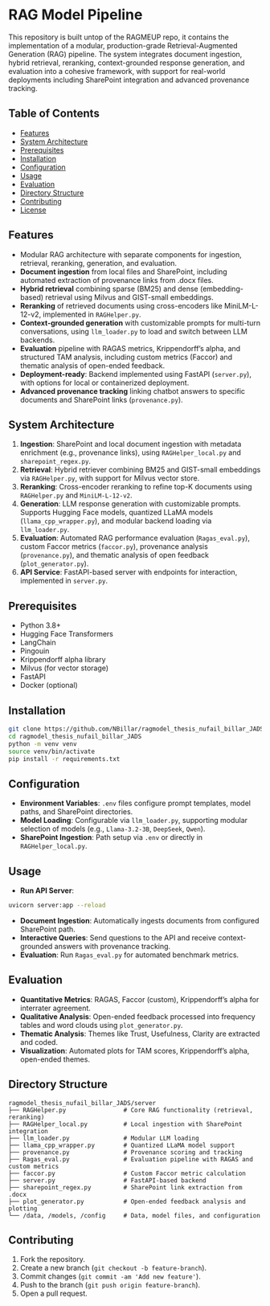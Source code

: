 
# RAG Model Pipeline

This repository is built untop of the RAGMEUP repo, it contains the implementation of a modular, production-grade Retrieval-Augmented Generation (RAG) pipeline. The system integrates document ingestion, hybrid retrieval, reranking, context-grounded response generation, and evaluation into a cohesive framework, with support for real-world deployments including SharePoint integration and advanced provenance tracking.

## Table of Contents

- [Features](#features)
- [System Architecture](#system-architecture)
- [Prerequisites](#prerequisites)
- [Installation](#installation)
- [Configuration](#configuration)
- [Usage](#usage)
- [Evaluation](#evaluation)
- [Directory Structure](#directory-structure)
- [Contributing](#contributing)
- [License](#license)

## Features

- Modular RAG architecture with separate components for ingestion, retrieval, reranking, generation, and evaluation.
- **Document ingestion** from local files and SharePoint, including automated extraction of provenance links from .docx files.
- **Hybrid retrieval** combining sparse (BM25) and dense (embedding-based) retrieval using Milvus and GIST-small embeddings.
- **Reranking** of retrieved documents using cross-encoders like MiniLM-L-12-v2, implemented in `RAGHelper.py`.
- **Context-grounded generation** with customizable prompts for multi-turn conversations, using `llm_loader.py` to load and switch between LLM backends.
- **Evaluation** pipeline with RAGAS metrics, Krippendorff’s alpha, and structured TAM analysis, including custom metrics (Faccor) and thematic analysis of open-ended feedback.
- **Deployment-ready**: Backend implemented using FastAPI (`server.py`), with options for local or containerized deployment.
- **Advanced provenance tracking** linking chatbot answers to specific documents and SharePoint links (`provenance.py`).

## System Architecture

1. **Ingestion**: SharePoint and local document ingestion with metadata enrichment (e.g., provenance links), using `RAGHelper_local.py` and `sharepoint_regex.py`.
2. **Retrieval**: Hybrid retriever combining BM25 and GIST-small embeddings via `RAGHelper.py`, with support for Milvus vector store.
3. **Reranking**: Cross-encoder reranking to refine top-K documents using `RAGHelper.py` and `MiniLM-L-12-v2`.
4. **Generation**: LLM response generation with customizable prompts. Supports Hugging Face models, quantized LLaMA models (`llama_cpp_wrapper.py`), and modular backend loading via `llm_loader.py`.
5. **Evaluation**: Automated RAG performance evaluation (`Ragas_eval.py`), custom Faccor metrics (`faccor.py`), provenance analysis (`provenance.py`), and thematic analysis of open feedback (`plot_generator.py`).
6. **API Service**: FastAPI-based server with endpoints for interaction, implemented in `server.py`.

## Prerequisites

- Python 3.8+
- Hugging Face Transformers
- LangChain
- Pingouin
- Krippendorff alpha library
- Milvus (for vector storage)
- FastAPI
- Docker (optional)

## Installation

```bash
git clone https://github.com/NBillar/ragmodel_thesis_nufail_billar_JADS.git
cd ragmodel_thesis_nufail_billar_JADS
python -m venv venv
source venv/bin/activate
pip install -r requirements.txt
```

## Configuration

- **Environment Variables**: `.env` files configure prompt templates, model paths, and SharePoint directories.
- **Model Loading**: Configurable via `llm_loader.py`, supporting modular selection of models (e.g., `Llama-3.2-3B`, `DeepSeek`, `Qwen`).
- **SharePoint Ingestion**: Path setup via `.env` or directly in `RAGHelper_local.py`.

## Usage

- **Run API Server**:
```bash
uvicorn server:app --reload
```
- **Document Ingestion**: Automatically ingests documents from configured SharePoint path.
- **Interactive Queries**: Send questions to the API and receive context-grounded answers with provenance tracking.
- **Evaluation**: Run `Ragas_eval.py` for automated benchmark metrics.

## Evaluation

- **Quantitative Metrics**: RAGAS, Faccor (custom), Krippendorff’s alpha for interrater agreement.
- **Qualitative Analysis**: Open-ended feedback processed into frequency tables and word clouds using `plot_generator.py`.
- **Thematic Analysis**: Themes like Trust, Usefulness, Clarity are extracted and coded.
- **Visualization**: Automated plots for TAM scores, Krippendorff’s alpha, open-ended themes.

## Directory Structure

```
ragmodel_thesis_nufail_billar_JADS/server
├── RAGHelper.py                # Core RAG functionality (retrieval, reranking)
├── RAGHelper_local.py          # Local ingestion with SharePoint integration
├── llm_loader.py               # Modular LLM loading
├── llama_cpp_wrapper.py        # Quantized LLaMA model support
├── provenance.py               # Provenance scoring and tracking
├── Ragas_eval.py               # Evaluation pipeline with RAGAS and custom metrics
├── faccor.py                   # Custom Faccor metric calculation
├── server.py                   # FastAPI-based backend
├── sharepoint_regex.py         # SharePoint link extraction from .docx
├── plot_generator.py           # Open-ended feedback analysis and plotting
└── /data, /models, /config     # Data, model files, and configuration
```

## Contributing

1. Fork the repository.
2. Create a new branch (`git checkout -b feature-branch`).
3. Commit changes (`git commit -am 'Add new feature'`).
4. Push to the branch (`git push origin feature-branch`).
5. Open a pull request.


